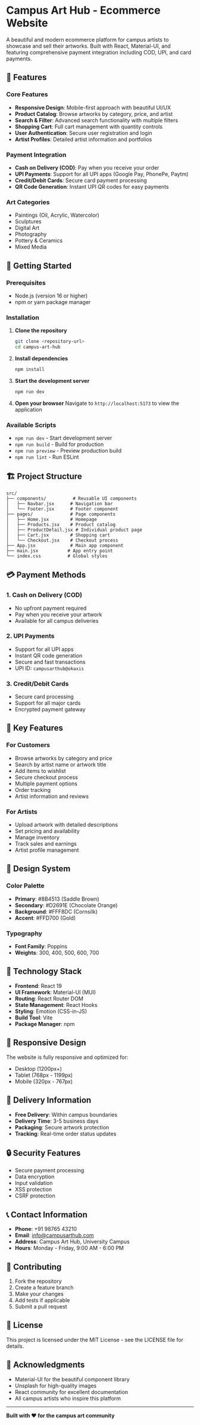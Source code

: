 # Campus Art Hub - Ecommerce Website

A beautiful and modern ecommerce platform for campus artists to showcase and sell their artworks. Built with React, Material-UI, and featuring comprehensive payment integration including COD, UPI, and card payments.

## 🎨 Features

### Core Features
- **Responsive Design**: Mobile-first approach with beautiful UI/UX
- **Product Catalog**: Browse artworks by category, price, and artist
- **Search & Filter**: Advanced search functionality with multiple filters
- **Shopping Cart**: Full cart management with quantity controls
- **User Authentication**: Secure user registration and login
- **Artist Profiles**: Detailed artist information and portfolios

### Payment Integration
- **Cash on Delivery (COD)**: Pay when you receive your order
- **UPI Payments**: Support for all UPI apps (Google Pay, PhonePe, Paytm)
- **Credit/Debit Cards**: Secure card payment processing
- **QR Code Generation**: Instant UPI QR codes for easy payments

### Art Categories
- Paintings (Oil, Acrylic, Watercolor)
- Sculptures
- Digital Art
- Photography
- Pottery & Ceramics
- Mixed Media

## 🚀 Getting Started

### Prerequisites
- Node.js (version 16 or higher)
- npm or yarn package manager

### Installation

1. **Clone the repository**
   ```bash
   git clone <repository-url>
   cd campus-art-hub
   ```

2. **Install dependencies**
   ```bash
   npm install
   ```

3. **Start the development server**
   ```bash
   npm run dev
   ```

4. **Open your browser**
   Navigate to `http://localhost:5173` to view the application

### Available Scripts

- `npm run dev` - Start development server
- `npm run build` - Build for production
- `npm run preview` - Preview production build
- `npm run lint` - Run ESLint

## 🏗️ Project Structure

```
src/
├── components/          # Reusable UI components
│   ├── Navbar.jsx      # Navigation bar
│   └── Footer.jsx      # Footer component
├── pages/              # Page components
│   ├── Home.jsx        # Homepage
│   ├── Products.jsx    # Product catalog
│   ├── ProductDetail.jsx # Individual product page
│   ├── Cart.jsx        # Shopping cart
│   └── Checkout.jsx    # Checkout process
├── App.jsx             # Main app component
├── main.jsx           # App entry point
└── index.css          # Global styles
```

## 💳 Payment Methods

### 1. Cash on Delivery (COD)
- No upfront payment required
- Pay when you receive your artwork
- Available for all campus deliveries

### 2. UPI Payments
- Support for all UPI apps
- Instant QR code generation
- Secure and fast transactions
- UPI ID: `campusarthub@okaxis`

### 3. Credit/Debit Cards
- Secure card processing
- Support for all major cards
- Encrypted payment gateway

## 🎯 Key Features

### For Customers
- Browse artworks by category and price
- Search by artist name or artwork title
- Add items to wishlist
- Secure checkout process
- Multiple payment options
- Order tracking
- Artist information and reviews

### For Artists
- Upload artwork with detailed descriptions
- Set pricing and availability
- Manage inventory
- Track sales and earnings
- Artist profile management

## 🎨 Design System

### Color Palette
- **Primary**: #8B4513 (Saddle Brown)
- **Secondary**: #D2691E (Chocolate Orange)
- **Background**: #FFF8DC (Cornsilk)
- **Accent**: #FFD700 (Gold)

### Typography
- **Font Family**: Poppins
- **Weights**: 300, 400, 500, 600, 700

## 🔧 Technology Stack

- **Frontend**: React 19
- **UI Framework**: Material-UI (MUI)
- **Routing**: React Router DOM
- **State Management**: React Hooks
- **Styling**: Emotion (CSS-in-JS)
- **Build Tool**: Vite
- **Package Manager**: npm

## 📱 Responsive Design

The website is fully responsive and optimized for:
- Desktop (1200px+)
- Tablet (768px - 1199px)
- Mobile (320px - 767px)

## 🚚 Delivery Information

- **Free Delivery**: Within campus boundaries
- **Delivery Time**: 3-5 business days
- **Packaging**: Secure artwork protection
- **Tracking**: Real-time order status updates

## 🔒 Security Features

- Secure payment processing
- Data encryption
- Input validation
- XSS protection
- CSRF protection

## 📞 Contact Information

- **Phone**: +91 98765 43210
- **Email**: info@campusarthub.com
- **Address**: Campus Art Hub, University Campus
- **Hours**: Monday - Friday, 9:00 AM - 6:00 PM

## 🤝 Contributing

1. Fork the repository
2. Create a feature branch
3. Make your changes
4. Add tests if applicable
5. Submit a pull request

## 📄 License

This project is licensed under the MIT License - see the LICENSE file for details.

## 🙏 Acknowledgments

- Material-UI for the beautiful component library
- Unsplash for high-quality images
- React community for excellent documentation
- All campus artists who inspire this platform

---

**Built with ❤️ for the campus art community**
